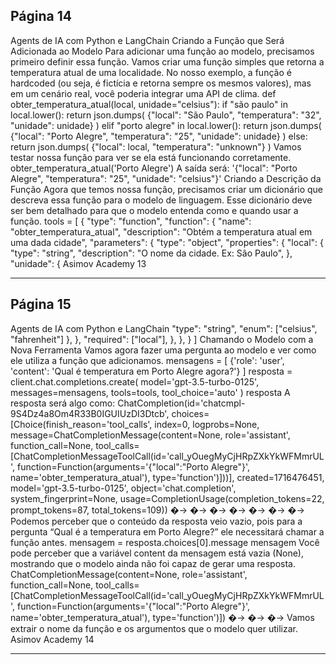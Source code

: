 ## Página 14

Agents de IA com Python e LangChain
Criando a Função que Será Adicionada ao Modelo
Para adicionar uma função ao modelo, precisamos primeiro definir essa função. Vamos criar uma
função simples que retorna a temperatura atual de uma localidade. No nosso exemplo, a função é
hardcoded (ou seja, é fictícia e retorna sempre os mesmos valores), mas em um cenário real, você
poderia integrar uma API de clima.
def obter_temperatura_atual(local, unidade="celsius"):
if "são paulo" in local.lower():
return json.dumps(
{"local": "São Paulo", "temperatura": "32", "unidade": unidade}
)
elif "porto alegre" in local.lower():
return json.dumps(
{"local": "Porto Alegre", "temperatura": "25", "unidade": unidade}
)
else:
return json.dumps(
{"local": local, "temperatura": "unknown"}
)
Vamos testar nossa função para ver se ela está funcionando corretamente.
obter_temperatura_atual('Porto Alegre')
A saída será:
'{"local": "Porto Alegre", "temperatura": "25", "unidade": "celsius"}'
Criando a Descrição da Função
Agora que temos nossa função, precisamos criar um dicionário que descreva essa função para o modelo
de linguagem. Esse dicionário deve ser bem detalhado para que o modelo entenda como e quando
usar a função.
tools = [
{
"type": "function",
"function": {
"name": "obter_temperatura_atual",
"description": "Obtém a temperatura atual em uma dada cidade",
"parameters": {
"type": "object",
"properties": {
"local": {
"type": "string",
"description": "O nome da cidade. Ex: São Paulo",
},
"unidade": {
Asimov Academy
13


---
## Página 15

Agents de IA com Python e LangChain
"type": "string",
"enum": ["celsius", "fahrenheit"]
},
},
"required": ["local"],
},
},
}
]
Chamando o Modelo com a Nova Ferramenta
Vamos agora fazer uma pergunta ao modelo e ver como ele utiliza a função que adicionamos.
mensagens = [
{'role': 'user', 'content': 'Qual é temperatura em Porto Alegre agora?'}
]
resposta = client.chat.completions.create(
model='gpt-3.5-turbo-0125',
messages=mensagens,
tools=tools,
tool_choice='auto'
)
resposta
A resposta será algo como:
ChatCompletion(id='chatcmpl-9S4Dz4a8Om4R33B0IGUIUzDI3Dtcb',
choices=[Choice(finish_reason='tool_calls', index=0, logprobs=None,
message=ChatCompletionMessage(content=None, role='assistant', function_call=None,
tool_calls=[ChatCompletionMessageToolCall(id='call_yOuegMyCjHRpZXkYkWFMmrUL',
function=Function(arguments='{"local":"Porto Alegre"}', name='obter_temperatura_atual'),
type='function')]))], created=1716476451, model='gpt-3.5-turbo-0125',
object='chat.completion', system_fingerprint=None,
usage=CompletionUsage(completion_tokens=22, prompt_tokens=87, total_tokens=109))
�→
�→
�→
�→
�→
�→
�→
Podemos perceber que o conteúdo da resposta veio vazio, pois para a pergunta “Qual é a temperatura
em Porto Alegre?” ele necessitará chamar a função antes.
mensagem = resposta.choices[0].message
mensagem
Você pode perceber que a variável content da mensagem está vazia (None), mostrando que o modelo
ainda não foi capaz de gerar uma resposta.
ChatCompletionMessage(content=None, role='assistant', function_call=None,
tool_calls=[ChatCompletionMessageToolCall(id='call_yOuegMyCjHRpZXkYkWFMmrUL',
function=Function(arguments='{"local":"Porto Alegre"}', name='obter_temperatura_atual'),
type='function')])
�→
�→
�→
Vamos extrair o nome da função e os argumentos que o modelo quer utilizar.
Asimov Academy
14


---